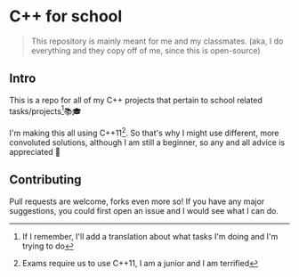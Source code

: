 # C++ for school
> This repository is mainly meant for me and my classmates.
> (aka, I do everything and they copy off of me, since this is open-source)

## Intro
This is a repo for all of my C++ projects that pertain to school related tasks/projects[^1]📚🎓
[^1]: If I remember, I'll add a translation about what tasks I'm doing and I'm trying to do

I'm making this all using C++11[^2]. So that's why I might use different, more convoluted solutions, although I am still a beginner, so any and all advice is appreciated 💜
[^2]: Exams require us to use C++11, I am a junior and I am terrified

## Contributing
Pull requests are welcome, forks even more so! If you have any major suggestions, you could first open an issue and I would see what I can do.
